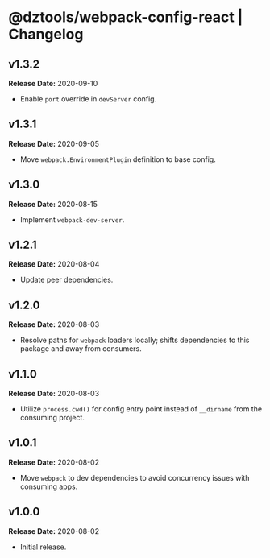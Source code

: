 # @dztools/webpack-config-react | Changelog

## v1.3.2

**Release Date:** 2020-09-10

* Enable `port` override in `devServer` config.

## v1.3.1

**Release Date:** 2020-09-05

* Move `webpack.EnvironmentPlugin` definition to base config.

## v1.3.0

**Release Date:** 2020-08-15

* Implement `webpack-dev-server`.

## v1.2.1

**Release Date:** 2020-08-04

* Update peer dependencies.

## v1.2.0

**Release Date:** 2020-08-03

* Resolve paths for `webpack` loaders locally; shifts dependencies to this package and away from consumers.

## v1.1.0

**Release Date:** 2020-08-03

* Utilize `process.cwd()` for config entry point instead of `__dirname` from the consuming project.

## v1.0.1

**Release Date:** 2020-08-02

* Move `webpack` to dev dependencies to avoid concurrency issues with consuming apps.

## v1.0.0

**Release Date:** 2020-08-02

* Initial release.
